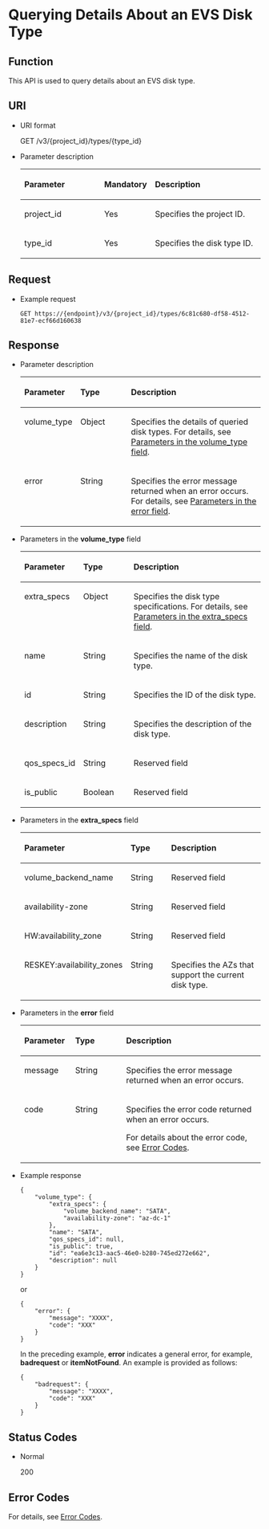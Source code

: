 # Querying Details About an EVS Disk Type<a name="evs_04_3036"></a>

## Function<a name="section48630964"></a>

This API is used to query details about an EVS disk type.

## URI<a name="section35025494"></a>

-   URI format

    GET /v3/\{project\_id\}/types/\{type\_id\}

-   Parameter description

    <a name="table3865173"></a>
    <table><thead align="left"><tr id="row43603258"><th class="cellrowborder" valign="top" width="33.33%" id="mcps1.1.4.1.1"><p id="p42202994"><a name="p42202994"></a><a name="p42202994"></a>Parameter</p>
    </th>
    <th class="cellrowborder" valign="top" width="20.93%" id="mcps1.1.4.1.2"><p id="p62999330"><a name="p62999330"></a><a name="p62999330"></a>Mandatory</p>
    </th>
    <th class="cellrowborder" valign="top" width="45.739999999999995%" id="mcps1.1.4.1.3"><p id="p2672115"><a name="p2672115"></a><a name="p2672115"></a>Description</p>
    </th>
    </tr>
    </thead>
    <tbody><tr id="row15114764"><td class="cellrowborder" valign="top" width="33.33%" headers="mcps1.1.4.1.1 "><p id="p16336406"><a name="p16336406"></a><a name="p16336406"></a>project_id</p>
    </td>
    <td class="cellrowborder" valign="top" width="20.93%" headers="mcps1.1.4.1.2 "><p id="p48180537"><a name="p48180537"></a><a name="p48180537"></a>Yes</p>
    </td>
    <td class="cellrowborder" valign="top" width="45.739999999999995%" headers="mcps1.1.4.1.3 "><p id="p10309404"><a name="p10309404"></a><a name="p10309404"></a>Specifies the project ID.</p>
    </td>
    </tr>
    <tr id="row25675773"><td class="cellrowborder" valign="top" width="33.33%" headers="mcps1.1.4.1.1 "><p id="p66471715"><a name="p66471715"></a><a name="p66471715"></a>type_id</p>
    </td>
    <td class="cellrowborder" valign="top" width="20.93%" headers="mcps1.1.4.1.2 "><p id="p15499871"><a name="p15499871"></a><a name="p15499871"></a>Yes</p>
    </td>
    <td class="cellrowborder" valign="top" width="45.739999999999995%" headers="mcps1.1.4.1.3 "><p id="p47530006"><a name="p47530006"></a><a name="p47530006"></a>Specifies the disk type ID.</p>
    </td>
    </tr>
    </tbody>
    </table>


## Request<a name="section46793998"></a>

-   Example request

    ```
    GET https://{endpoint}/v3/{project_id}/types/6c81c680-df58-4512-81e7-ecf66d160638
    ```


## Response<a name="section18492804"></a>

-   Parameter description

    <a name="evs_04_2072_table154241211124616"></a>
    <table><thead align="left"><tr id="evs_04_2072_row342551116468"><th class="cellrowborder" valign="top" width="21.43%" id="mcps1.1.4.1.1"><p id="evs_04_2072_p14251411164617"><a name="evs_04_2072_p14251411164617"></a><a name="evs_04_2072_p14251411164617"></a>Parameter</p>
    </th>
    <th class="cellrowborder" valign="top" width="21.43%" id="mcps1.1.4.1.2"><p id="evs_04_2072_p642517110469"><a name="evs_04_2072_p642517110469"></a><a name="evs_04_2072_p642517110469"></a>Type</p>
    </th>
    <th class="cellrowborder" valign="top" width="57.14%" id="mcps1.1.4.1.3"><p id="evs_04_2072_p104258110465"><a name="evs_04_2072_p104258110465"></a><a name="evs_04_2072_p104258110465"></a>Description</p>
    </th>
    </tr>
    </thead>
    <tbody><tr id="evs_04_2072_row8425131110465"><td class="cellrowborder" valign="top" width="21.43%" headers="mcps1.1.4.1.1 "><p id="evs_04_2072_p2425101134615"><a name="evs_04_2072_p2425101134615"></a><a name="evs_04_2072_p2425101134615"></a>volume_type</p>
    </td>
    <td class="cellrowborder" valign="top" width="21.43%" headers="mcps1.1.4.1.2 "><p id="evs_04_2072_p5425011174619"><a name="evs_04_2072_p5425011174619"></a><a name="evs_04_2072_p5425011174619"></a>Object</p>
    </td>
    <td class="cellrowborder" valign="top" width="57.14%" headers="mcps1.1.4.1.3 "><p id="evs_04_2072_p9425181174611"><a name="evs_04_2072_p9425181174611"></a><a name="evs_04_2072_p9425181174611"></a>Specifies the details of queried disk types. For details, see <a href="#evs_04_2072_li27654073201555">Parameters in the volume_type field</a>.</p>
    </td>
    </tr>
    <tr id="evs_04_2072_row1742591164617"><td class="cellrowborder" valign="top" width="21.43%" headers="mcps1.1.4.1.1 "><p id="evs_04_2072_p129522216412"><a name="evs_04_2072_p129522216412"></a><a name="evs_04_2072_p129522216412"></a>error</p>
    </td>
    <td class="cellrowborder" valign="top" width="21.43%" headers="mcps1.1.4.1.2 "><p id="evs_04_2072_p1595262111415"><a name="evs_04_2072_p1595262111415"></a><a name="evs_04_2072_p1595262111415"></a>String</p>
    </td>
    <td class="cellrowborder" valign="top" width="57.14%" headers="mcps1.1.4.1.3 "><p id="evs_04_2072_p109527215417"><a name="evs_04_2072_p109527215417"></a><a name="evs_04_2072_p109527215417"></a>Specifies the error message returned when an error occurs. For details, see <a href="#evs_04_2072_li0419202382514">Parameters in the error field</a>.</p>
    </td>
    </tr>
    </tbody>
    </table>

-   <a name="evs_04_2072_li27654073201555"></a>Parameters in the  **volume\_type**  field

    <a name="evs_04_2072_table6170753515253"></a>
    <table><thead align="left"><tr id="evs_04_2072_row4217445215253"><th class="cellrowborder" valign="top" width="21.43%" id="mcps1.1.4.1.1"><p id="evs_04_2072_p6068742915253"><a name="evs_04_2072_p6068742915253"></a><a name="evs_04_2072_p6068742915253"></a>Parameter</p>
    </th>
    <th class="cellrowborder" valign="top" width="21.43%" id="mcps1.1.4.1.2"><p id="evs_04_2072_p1673474815253"><a name="evs_04_2072_p1673474815253"></a><a name="evs_04_2072_p1673474815253"></a>Type</p>
    </th>
    <th class="cellrowborder" valign="top" width="57.14%" id="mcps1.1.4.1.3"><p id="evs_04_2072_p658034115253"><a name="evs_04_2072_p658034115253"></a><a name="evs_04_2072_p658034115253"></a>Description</p>
    </th>
    </tr>
    </thead>
    <tbody><tr id="evs_04_2072_row6324564115253"><td class="cellrowborder" valign="top" width="21.43%" headers="mcps1.1.4.1.1 "><p id="evs_04_2072_p2262329715253"><a name="evs_04_2072_p2262329715253"></a><a name="evs_04_2072_p2262329715253"></a>extra_specs</p>
    </td>
    <td class="cellrowborder" valign="top" width="21.43%" headers="mcps1.1.4.1.2 "><p id="evs_04_2072_p2054778215253"><a name="evs_04_2072_p2054778215253"></a><a name="evs_04_2072_p2054778215253"></a>Object</p>
    </td>
    <td class="cellrowborder" valign="top" width="57.14%" headers="mcps1.1.4.1.3 "><p id="evs_04_2072_p5940085315253"><a name="evs_04_2072_p5940085315253"></a><a name="evs_04_2072_p5940085315253"></a>Specifies the disk type specifications. For details, see <a href="#evs_04_2072_li1957456185414">Parameters in the extra_specs field</a>.</p>
    </td>
    </tr>
    <tr id="evs_04_2072_row1760216615253"><td class="cellrowborder" valign="top" width="21.43%" headers="mcps1.1.4.1.1 "><p id="evs_04_2072_p1648936615253"><a name="evs_04_2072_p1648936615253"></a><a name="evs_04_2072_p1648936615253"></a>name</p>
    </td>
    <td class="cellrowborder" valign="top" width="21.43%" headers="mcps1.1.4.1.2 "><p id="evs_04_2072_p6057028715253"><a name="evs_04_2072_p6057028715253"></a><a name="evs_04_2072_p6057028715253"></a>String</p>
    </td>
    <td class="cellrowborder" valign="top" width="57.14%" headers="mcps1.1.4.1.3 "><p id="evs_04_2072_p5006999315253"><a name="evs_04_2072_p5006999315253"></a><a name="evs_04_2072_p5006999315253"></a>Specifies the name of the disk type.</p>
    </td>
    </tr>
    <tr id="evs_04_2072_row4797675615253"><td class="cellrowborder" valign="top" width="21.43%" headers="mcps1.1.4.1.1 "><p id="evs_04_2072_p6091205315253"><a name="evs_04_2072_p6091205315253"></a><a name="evs_04_2072_p6091205315253"></a>id</p>
    </td>
    <td class="cellrowborder" valign="top" width="21.43%" headers="mcps1.1.4.1.2 "><p id="evs_04_2072_p3492929915253"><a name="evs_04_2072_p3492929915253"></a><a name="evs_04_2072_p3492929915253"></a>String</p>
    </td>
    <td class="cellrowborder" valign="top" width="57.14%" headers="mcps1.1.4.1.3 "><p id="evs_04_2072_p6147315615253"><a name="evs_04_2072_p6147315615253"></a><a name="evs_04_2072_p6147315615253"></a>Specifies the ID of the disk type.</p>
    </td>
    </tr>
    <tr id="evs_04_2072_row29065010162354"><td class="cellrowborder" valign="top" width="21.43%" headers="mcps1.1.4.1.1 "><p id="evs_04_2072_p42044028162413"><a name="evs_04_2072_p42044028162413"></a><a name="evs_04_2072_p42044028162413"></a>description</p>
    </td>
    <td class="cellrowborder" valign="top" width="21.43%" headers="mcps1.1.4.1.2 "><p id="evs_04_2072_p50123125162413"><a name="evs_04_2072_p50123125162413"></a><a name="evs_04_2072_p50123125162413"></a>String</p>
    </td>
    <td class="cellrowborder" valign="top" width="57.14%" headers="mcps1.1.4.1.3 "><p id="evs_04_2072_p24390255162413"><a name="evs_04_2072_p24390255162413"></a><a name="evs_04_2072_p24390255162413"></a>Specifies the description of the disk type.</p>
    </td>
    </tr>
    <tr id="evs_04_2072_row18405511162410"><td class="cellrowborder" valign="top" width="21.43%" headers="mcps1.1.4.1.1 "><p id="evs_04_2072_p63756107162413"><a name="evs_04_2072_p63756107162413"></a><a name="evs_04_2072_p63756107162413"></a>qos_specs_id</p>
    </td>
    <td class="cellrowborder" valign="top" width="21.43%" headers="mcps1.1.4.1.2 "><p id="evs_04_2072_p63971081162413"><a name="evs_04_2072_p63971081162413"></a><a name="evs_04_2072_p63971081162413"></a>String</p>
    </td>
    <td class="cellrowborder" valign="top" width="57.14%" headers="mcps1.1.4.1.3 "><p id="evs_04_2072_p15431098162413"><a name="evs_04_2072_p15431098162413"></a><a name="evs_04_2072_p15431098162413"></a><span id="evs_04_2072_text381293214497"><a name="evs_04_2072_text381293214497"></a><a name="evs_04_2072_text381293214497"></a>Reserved field</span></p>
    </td>
    </tr>
    <tr id="evs_04_2072_row4485204316243"><td class="cellrowborder" valign="top" width="21.43%" headers="mcps1.1.4.1.1 "><p id="evs_04_2072_p42090474162413"><a name="evs_04_2072_p42090474162413"></a><a name="evs_04_2072_p42090474162413"></a>is_public</p>
    </td>
    <td class="cellrowborder" valign="top" width="21.43%" headers="mcps1.1.4.1.2 "><p id="evs_04_2072_p53885223162413"><a name="evs_04_2072_p53885223162413"></a><a name="evs_04_2072_p53885223162413"></a>Boolean</p>
    </td>
    <td class="cellrowborder" valign="top" width="57.14%" headers="mcps1.1.4.1.3 "><p id="evs_04_2072_p11454306162413"><a name="evs_04_2072_p11454306162413"></a><a name="evs_04_2072_p11454306162413"></a><span id="evs_04_2072_text3111131184916"><a name="evs_04_2072_text3111131184916"></a><a name="evs_04_2072_text3111131184916"></a>Reserved field</span></p>
    </td>
    </tr>
    </tbody>
    </table>

-   <a name="evs_04_2072_li1957456185414"></a>Parameters in the  **extra\_specs**  field

    <a name="evs_04_2072_evs_04_2071_table1763545695210"></a>
    <table><thead align="left"><tr id="evs_04_2072_evs_04_2071_row16361656165213"><th class="cellrowborder" valign="top" width="21.45%" id="mcps1.1.4.1.1"><p id="evs_04_2072_evs_04_2071_p1763619566527"><a name="evs_04_2072_evs_04_2071_p1763619566527"></a><a name="evs_04_2072_evs_04_2071_p1763619566527"></a>Parameter</p>
    </th>
    <th class="cellrowborder" valign="top" width="21.41%" id="mcps1.1.4.1.2"><p id="evs_04_2072_evs_04_2071_p18636105619529"><a name="evs_04_2072_evs_04_2071_p18636105619529"></a><a name="evs_04_2072_evs_04_2071_p18636105619529"></a>Type</p>
    </th>
    <th class="cellrowborder" valign="top" width="57.14%" id="mcps1.1.4.1.3"><p id="evs_04_2072_evs_04_2071_p186361556155214"><a name="evs_04_2072_evs_04_2071_p186361556155214"></a><a name="evs_04_2072_evs_04_2071_p186361556155214"></a>Description</p>
    </th>
    </tr>
    </thead>
    <tbody><tr id="evs_04_2072_evs_04_2071_row56365565526"><td class="cellrowborder" valign="top" width="21.45%" headers="mcps1.1.4.1.1 "><p id="evs_04_2072_evs_04_2071_p063625610529"><a name="evs_04_2072_evs_04_2071_p063625610529"></a><a name="evs_04_2072_evs_04_2071_p063625610529"></a>volume_backend_name</p>
    </td>
    <td class="cellrowborder" valign="top" width="21.41%" headers="mcps1.1.4.1.2 "><p id="evs_04_2072_evs_04_2071_p3636165635219"><a name="evs_04_2072_evs_04_2071_p3636165635219"></a><a name="evs_04_2072_evs_04_2071_p3636165635219"></a>String</p>
    </td>
    <td class="cellrowborder" valign="top" width="57.14%" headers="mcps1.1.4.1.3 "><p id="evs_04_2072_evs_04_2071_p17636185614527"><a name="evs_04_2072_evs_04_2071_p17636185614527"></a><a name="evs_04_2072_evs_04_2071_p17636185614527"></a><span id="evs_04_2072_evs_04_2071_text205233101097"><a name="evs_04_2072_evs_04_2071_text205233101097"></a><a name="evs_04_2072_evs_04_2071_text205233101097"></a>Reserved field</span></p>
    </td>
    </tr>
    <tr id="evs_04_2072_evs_04_2071_row156362568523"><td class="cellrowborder" valign="top" width="21.45%" headers="mcps1.1.4.1.1 "><p id="evs_04_2072_evs_04_2071_p863675695214"><a name="evs_04_2072_evs_04_2071_p863675695214"></a><a name="evs_04_2072_evs_04_2071_p863675695214"></a>availability-zone</p>
    </td>
    <td class="cellrowborder" valign="top" width="21.41%" headers="mcps1.1.4.1.2 "><p id="evs_04_2072_evs_04_2071_p8636175665214"><a name="evs_04_2072_evs_04_2071_p8636175665214"></a><a name="evs_04_2072_evs_04_2071_p8636175665214"></a>String</p>
    </td>
    <td class="cellrowborder" valign="top" width="57.14%" headers="mcps1.1.4.1.3 "><p id="evs_04_2072_evs_04_2071_p18636356185213"><a name="evs_04_2072_evs_04_2071_p18636356185213"></a><a name="evs_04_2072_evs_04_2071_p18636356185213"></a><span id="evs_04_2072_evs_04_2071_text533914121390"><a name="evs_04_2072_evs_04_2071_text533914121390"></a><a name="evs_04_2072_evs_04_2071_text533914121390"></a>Reserved field</span></p>
    </td>
    </tr>
    <tr id="evs_04_2072_evs_04_2071_row17844276596"><td class="cellrowborder" valign="top" width="21.45%" headers="mcps1.1.4.1.1 "><p id="evs_04_2072_evs_04_2071_p178418274593"><a name="evs_04_2072_evs_04_2071_p178418274593"></a><a name="evs_04_2072_evs_04_2071_p178418274593"></a>HW:availability_zone</p>
    </td>
    <td class="cellrowborder" valign="top" width="21.41%" headers="mcps1.1.4.1.2 "><p id="evs_04_2072_evs_04_2071_p168416276599"><a name="evs_04_2072_evs_04_2071_p168416276599"></a><a name="evs_04_2072_evs_04_2071_p168416276599"></a>String</p>
    </td>
    <td class="cellrowborder" valign="top" width="57.14%" headers="mcps1.1.4.1.3 "><p id="evs_04_2072_evs_04_2071_p1540410211408"><a name="evs_04_2072_evs_04_2071_p1540410211408"></a><a name="evs_04_2072_evs_04_2071_p1540410211408"></a><span id="evs_04_2072_evs_04_2071_evs_04_2071_text533914121390"><a name="evs_04_2072_evs_04_2071_evs_04_2071_text533914121390"></a><a name="evs_04_2072_evs_04_2071_evs_04_2071_text533914121390"></a>Reserved field</span></p>
    </td>
    </tr>
    <tr id="evs_04_2072_evs_04_2071_row3637135611527"><td class="cellrowborder" valign="top" width="21.45%" headers="mcps1.1.4.1.1 "><p id="evs_04_2072_evs_04_2071_p163710561529"><a name="evs_04_2072_evs_04_2071_p163710561529"></a><a name="evs_04_2072_evs_04_2071_p163710561529"></a>RESKEY:availability_zones</p>
    </td>
    <td class="cellrowborder" valign="top" width="21.41%" headers="mcps1.1.4.1.2 "><p id="evs_04_2072_evs_04_2071_p166374562525"><a name="evs_04_2072_evs_04_2071_p166374562525"></a><a name="evs_04_2072_evs_04_2071_p166374562525"></a>String</p>
    </td>
    <td class="cellrowborder" valign="top" width="57.14%" headers="mcps1.1.4.1.3 "><p id="evs_04_2072_evs_04_2071_p3637756205214"><a name="evs_04_2072_evs_04_2071_p3637756205214"></a><a name="evs_04_2072_evs_04_2071_p3637756205214"></a>Specifies the AZs that support the current disk type.</p>
    </td>
    </tr>
    </tbody>
    </table>

-   <a name="evs_04_2072_li0419202382514"></a>Parameters in the  **error**  field

    <a name="evs_04_2072_evs_04_2013_table15441099103019"></a>
    <table><thead align="left"><tr id="evs_04_2072_evs_04_2013_row54094047103019"><th class="cellrowborder" valign="top" width="21.17788221177882%" id="mcps1.1.4.1.1"><p id="evs_04_2072_evs_04_2013_p19541716103019"><a name="evs_04_2072_evs_04_2013_p19541716103019"></a><a name="evs_04_2072_evs_04_2013_p19541716103019"></a>Parameter</p>
    </th>
    <th class="cellrowborder" valign="top" width="21.17788221177882%" id="mcps1.1.4.1.2"><p id="evs_04_2072_evs_04_2013_p39375186103019"><a name="evs_04_2072_evs_04_2013_p39375186103019"></a><a name="evs_04_2072_evs_04_2013_p39375186103019"></a>Type</p>
    </th>
    <th class="cellrowborder" valign="top" width="57.64423557644236%" id="mcps1.1.4.1.3"><p id="evs_04_2072_evs_04_2013_p38578950103019"><a name="evs_04_2072_evs_04_2013_p38578950103019"></a><a name="evs_04_2072_evs_04_2013_p38578950103019"></a>Description</p>
    </th>
    </tr>
    </thead>
    <tbody><tr id="evs_04_2072_evs_04_2013_row59401790103019"><td class="cellrowborder" valign="top" width="21.17788221177882%" headers="mcps1.1.4.1.1 "><p id="evs_04_2072_evs_04_2013_p46815658103019"><a name="evs_04_2072_evs_04_2013_p46815658103019"></a><a name="evs_04_2072_evs_04_2013_p46815658103019"></a>message</p>
    </td>
    <td class="cellrowborder" valign="top" width="21.17788221177882%" headers="mcps1.1.4.1.2 "><p id="evs_04_2072_evs_04_2013_p33971979103019"><a name="evs_04_2072_evs_04_2013_p33971979103019"></a><a name="evs_04_2072_evs_04_2013_p33971979103019"></a>String</p>
    </td>
    <td class="cellrowborder" valign="top" width="57.64423557644236%" headers="mcps1.1.4.1.3 "><p id="evs_04_2072_evs_04_2013_p21623243103019"><a name="evs_04_2072_evs_04_2013_p21623243103019"></a><a name="evs_04_2072_evs_04_2013_p21623243103019"></a>Specifies the error message returned when an error occurs.</p>
    </td>
    </tr>
    <tr id="evs_04_2072_evs_04_2013_row60391466103019"><td class="cellrowborder" valign="top" width="21.17788221177882%" headers="mcps1.1.4.1.1 "><p id="evs_04_2072_evs_04_2013_p59870541103019"><a name="evs_04_2072_evs_04_2013_p59870541103019"></a><a name="evs_04_2072_evs_04_2013_p59870541103019"></a>code</p>
    </td>
    <td class="cellrowborder" valign="top" width="21.17788221177882%" headers="mcps1.1.4.1.2 "><p id="evs_04_2072_evs_04_2013_p17675690103019"><a name="evs_04_2072_evs_04_2013_p17675690103019"></a><a name="evs_04_2072_evs_04_2013_p17675690103019"></a>String</p>
    </td>
    <td class="cellrowborder" valign="top" width="57.64423557644236%" headers="mcps1.1.4.1.3 "><p id="evs_04_2072_evs_04_2013_p6087468103019"><a name="evs_04_2072_evs_04_2013_p6087468103019"></a><a name="evs_04_2072_evs_04_2013_p6087468103019"></a>Specifies the error code returned when an error occurs.</p>
    <p id="evs_04_2072_evs_04_2013_p54787218103019"><a name="evs_04_2072_evs_04_2013_p54787218103019"></a><a name="evs_04_2072_evs_04_2013_p54787218103019"></a>For details about the error code, see <a href="error-codes.md">Error Codes</a>.</p>
    </td>
    </tr>
    </tbody>
    </table>

-   Example response

    ```
    {
        "volume_type": {
            "extra_specs": {
                "volume_backend_name": "SATA", 
                "availability-zone": "az-dc-1"
            }, 
            "name": "SATA", 
            "qos_specs_id": null, 
            "is_public": true, 
            "id": "ea6e3c13-aac5-46e0-b280-745ed272e662", 
            "description": null
        }
    }
    ```

    or

    ```
    {
        "error": {
            "message": "XXXX", 
            "code": "XXX"
        }
    }
    ```

    In the preceding example,  **error**  indicates a general error, for example,  **badrequest**  or  **itemNotFound**. An example is provided as follows:

    ```
    {
        "badrequest": {
            "message": "XXXX", 
            "code": "XXX"
        }
    }
    ```


## Status Codes<a name="section32217513"></a>

-   Normal

    200


## Error Codes<a name="section431317151242"></a>

For details, see  [Error Codes](error-codes.md).

